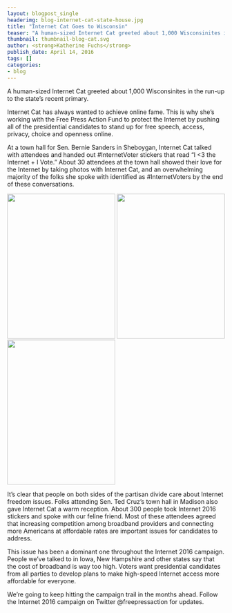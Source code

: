 ```yaml
---
layout: blogpost_single
headerimg: blog-internet-cat-state-house.jpg
title: "Internet Cat Goes to Wisconsin"
teaser: "A human-sized Internet Cat greeted about 1,000 Wisconsinites in the run-up to the state’s recent primary."
thumbnail: thumbnail-blog-cat.svg
author: <strong>Katherine Fuchs</strong>
publish_date: April 14, 2016
tags: []
categories:
- blog
---
```

A human-sized Internet Cat greeted about 1,000 Wisconsinites in the run-up to the state’s recent primary. 

Internet Cat has always wanted to achieve online fame. This is why she’s working with the Free Press Action Fund to protect the Internet by pushing all of the presidential candidates to stand up for free speech, access, privacy, choice and openness online.

At a town hall for Sen. Bernie Sanders in Sheboygan, Internet Cat talked with attendees and handed out #InternetVoter stickers that read “I <3 the Internet + I Vote.” About 30 attendees at the town hall showed their love for the Internet by taking photos with Internet Cat, and an overwhelming majority of the folks she spoke with identified as #InternetVoters by the end of these conversations.

<img src="https://internet2016.net/assets/img/blog-internet-cat.jpg" width="250" height="335" /> <img src="https://internet2016.net/assets/img/blog-internet-cat2.jpg" width="250" height="335" /> <img src="https://internet2016.net/assets/img/blog-internet-cat3.jpg" width="250" height="335" />

It’s clear that people on both sides of the partisan divide care about Internet freedom issues. Folks attending Sen. Ted Cruz’s town hall in Madison also gave Internet Cat a warm reception. About 300 people took Internet 2016 stickers and spoke with our feline friend. Most of these attendees agreed that increasing competition among broadband providers and connecting more Americans at affordable rates are important issues for candidates to address.

This issue has been a dominant one throughout the Internet 2016 campaign. People we’ve talked to in Iowa, New Hampshire and other states say that the cost of broadband is way too high. Voters want presidential candidates from all parties to develop plans to make high-speed Internet access more affordable for everyone.

We’re going to keep hitting the campaign trail in the months ahead. Follow the Internet 2016 campaign on Twitter @freepressaction for updates.
